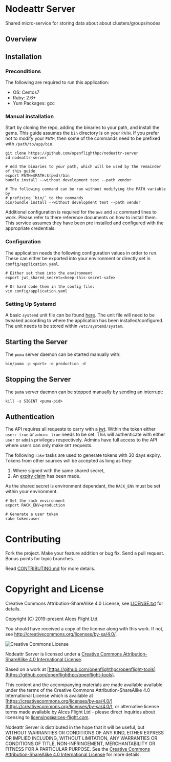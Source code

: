 # Nodeattr Server

Shared micro-service for storing data about about clusters/groups/nodes

## Overview


## Installation

### Preconditions

The following are required to run this application:

* OS:           Centos7
* Ruby:         2.6+
* Yum Packages: gcc

### Manual installation

Start by cloning the repo, adding the binaries to your path, and install the gems. This guide assumes the `bin` directory is on your `PATH`. If you prefer not to modify your `PATH`, then some of the commands need to be prefixed with `/path/to/app/bin`.

```
git clone https://github.com/openflighthpc/nodeattr-server
cd nodeattr-server

# Add the binaries to your path, which will be used by the remainder of this guide
export PATH=$PATH:$(pwd)/bin
bundle install --without development test --path vendor

# The following command can be ran without modifying the PATH variable by
# prefixing `bin/` to the commands
bin/bundle install --without development test --path vendor
```

Additional configuration is required for the `aws` and `az` command lines to work. Please refer to there reference documents on how to install them. This service assumes they have been pre installed and configured with the appropriate credentials.

### Configuration

The application needs the following configuration values in order to run. These can either be exported into your environment or directly set in `config/application.yaml`.

```
# Either set them into the environment
export jwt_shared_secret=<keep-this-secret-safe>

# Or hard code them in the config file:
vim config/application.yaml
```

### Setting Up Systemd

A basic `systemd` unit file can be found [here](support/nodeattr-server.service). The unit file will need to be tweaked according to where the application has been installed/configured. The unit needs to be stored within `/etc/systemd/system`.

## Starting the Server

The `puma` server daemon can be started manually with:

```
bin/puma -p <port> -e production -d
```

## Stopping the Server

The `puma` server daemon can be stopped manually by sending an interrupt:

```
kill -s SIGINT <puma-pid>
```

## Authentication

The API requires all requests to carry with a [jwt](https://jwt.io). Within the token either `user: true` or `admin: true` needs to be set. This will authenticate with either `user` or `admin` privileges respectively. Admins have full access to the API where users can only make `GET` requests.

The following `rake` tasks are used to generate tokens with 30 days expiry. Tokens from other sources will be accepted as long as they:
1. Where signed with the same shared secret,
3. An [expiry claim](https://tools.ietf.org/html/rfc7519#section-4.1.4) has been made.

As the shared secret is environment dependant, the `RACK_ENV` must be set within your environment.

```
# Set the rack environment
export RACK_ENV=production

# Generate a user token
rake token:user
```

# Contributing

Fork the project. Make your feature addition or bug fix. Send a pull
request. Bonus points for topic branches.

Read [CONTRIBUTING.md](CONTRIBUTING.md) for more details.

# Copyright and License

Creative Commons Attribution-ShareAlike 4.0 License, see [LICENSE.txt](LICENSE.txt) for details.

Copyright (C) 2019-present Alces Flight Ltd.

You should have received a copy of the license along with this work.
If not, see <http://creativecommons.org/licenses/by-sa/4.0/>.

![Creative Commons License](https://i.creativecommons.org/l/by-sa/4.0/88x31.png)

Nodeattr Server is licensed under a [Creative Commons Attribution-ShareAlike 4.0 International License](http://creativecommons.org/licenses/by-sa/4.0/).

Based on a work at [https://github.com/openflighthpc/openflight-tools](https://github.com/openflighthpc/openflight-tools).

This content and the accompanying materials are made available available
under the terms of the Creative Commons Attribution-ShareAlike 4.0
International License which is available at [https://creativecommons.org/licenses/by-sa/4.0/](https://creativecommons.org/licenses/by-sa/4.0/),
or alternative license terms made available by Alces Flight Ltd -
please direct inquiries about licensing to
[licensing@alces-flight.com](mailto:licensing@alces-flight.com).

Nodeattr Server is distributed in the hope that it will be useful, but
WITHOUT WARRANTIES OR CONDITIONS OF ANY KIND, EITHER EXPRESS OR
IMPLIED INCLUDING, WITHOUT LIMITATION, ANY WARRANTIES OR CONDITIONS OF
TITLE, NON-INFRINGEMENT, MERCHANTABILITY OR FITNESS FOR A PARTICULAR
PURPOSE. See the [Creative Commons Attribution-ShareAlike 4.0
International License](https://creativecommons.org/licenses/by-sa/4.0/) for more
details.
